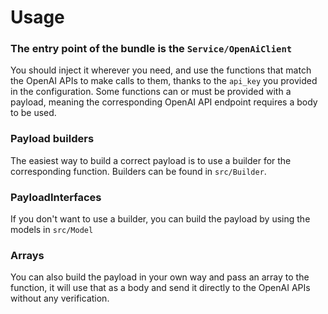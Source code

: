 Usage
=====

### The entry point of the bundle is the `Service/OpenAiClient`

You should inject it wherever you need, and use the functions that match the OpenAI APIs 
to make calls to them, thanks to the `api_key` you provided in the configuration.
Some functions can or must be provided with a payload, meaning the corresponding OpenAI API endpoint 
requires a body to be used. 

### Payload builders
The easiest way to build a correct payload is to use a builder for the corresponding function. 
Builders can be found in `src/Builder`. 

### PayloadInterfaces
If you don't want to use a builder, you can build the payload by using the models in `src/Model`

### Arrays
You can also build the payload in your own way and pass an array to the function, it will use that
as a body and send it directly to the OpenAI APIs without any verification.